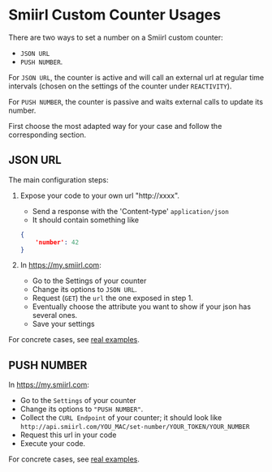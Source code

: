 # Smiirl Custom Counter Usages
There are two ways to set a number on a Smiirl custom counter:
- `JSON URL` 
- `PUSH NUMBER`.

For `JSON URL`, the counter is active and will call an external url at regular time intervals 
(chosen on the settings of the counter under `REACTIVITY`).

For `PUSH NUMBER`, the counter is passive and waits external calls to update its number.

First choose the most adapted way for your case and follow the corresponding section.

## JSON URL
The main configuration steps:
1. Expose your code to your own url "http://xxxx".
    - Send a response with the 'Content-type' `application/json`
    - It should contain something like
    ```json 
    {
        'number': 42
    }
    ```
    
2. In https://my.smiirl.com:
    - Go to the Settings of your counter
    - Change its options to `JSON URL`. 
    - Request (`GET`) the `url` the one exposed in step 1.
    - Eventually choose the attribute you want to show if your json has several ones. 
    - Save your settings

For concrete cases, see [real examples](/samples/JSON_URL_EXAMPLES.md).

## PUSH NUMBER
In https://my.smiirl.com:
- Go to the `Settings` of your counter
- Change its options to `"PUSH NUMBER"`. 
- Collect the `CURL Endpoint` of your counter;
 it should look like 
`http://api.smiirl.com/YOU_MAC/set-number/YOUR_TOKEN/YOUR_NUMBER` 
- Request this url in your code
- Execute your code.

For concrete cases, see [real examples](/samples/PUSH_NUMBER_EXAMPLES.md).
